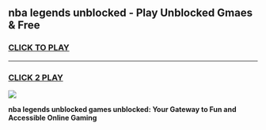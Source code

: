 
## nba legends unblocked - Play Unblocked Gmaes & Free
<h3>
<a href="https://news.freeplayer.one?title=nba_legends_unblocked&ref=23F">CLICK TO PLAY</a></h3>
<hr>

<h3>
<a href="https://news.freeplayer.one?title=nba_legends_unblocked&ref=23F">CLICK 2 PLAY</a>
  
</h3>

<a href="https://news.freeplayer.one?title=nba_legends_unblocked&ref=23F/"><img src="https://clearcache.store/games.png"></a>


**nba legends unblocked games unblocked: Your Gateway to Fun and Accessible Online Gaming**
